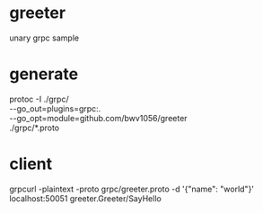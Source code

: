 # greeter
unary grpc sample

# generate
protoc -I ./grpc/ \
--go_out=plugins=grpc:. \
--go_opt=module=github.com/bwv1056/greeter \
./grpc/*.proto

# client
grpcurl -plaintext -proto grpc/greeter.proto -d '{"name": "world"}' localhost:50051 greeter.Greeter/SayHello
